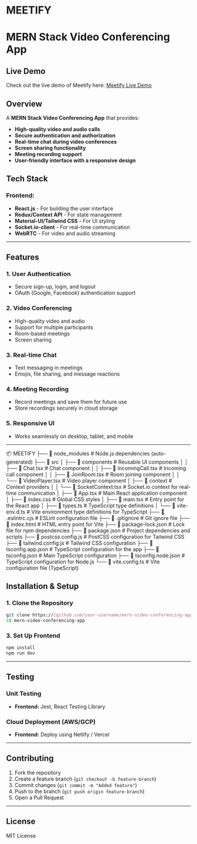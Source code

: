 # MEETIFY

# MERN Stack Video Conferencing App

## Live Demo

Check out the live demo of Meetify here:   [Meetify Live Demo]([[https://your-project-name.vercel.app](https://meetify-zoom-clone.vercel.app/)])

## Overview
A **MERN Stack Video Conferencing App** that provides:
- **High-quality video and audio calls**
- **Secure authentication and authorization**
- **Real-time chat during video conferences**
- **Screen sharing functionality**
- **Meeting recording support**
- **User-friendly interface with a responsive design**

## Tech Stack

### Frontend:
- **React.js** - For building the user interface
- **Redux/Context API** - For state management
- **Material-UI/Tailwind CSS** - For UI styling
- **Socket.io-client** - For real-time communication
- **WebRTC** - For video and audio streaming


---

## Features

### 1. **User Authentication**
- Secure sign-up, login, and logout
- OAuth (Google, Facebook) authentication support

### 2. **Video Conferencing**
- High-quality video and audio
- Support for multiple participants
- Room-based meetings
- Screen sharing

### 3. **Real-time Chat**
- Text messaging in meetings
- Emojis, file sharing, and message reactions

### 4. **Meeting Recording**
- Record meetings and save them for future use
- Store recordings securely in cloud storage

### 5. **Responsive UI**
- Works seamlessly on desktop, tablet, and mobile

---
📦 MEETIFY
├── 📂 node_modules          # Node.js dependencies (auto-generated)
├── 📂 src
│   ├── 📂 components        # Reusable UI components
│   │   ├── 📜 Chat.tsx      # Chat component
│   │   ├── 📜 IncomingCall.tsx # Incoming call component
│   │   ├── 📜 JoinRoom.tsx  # Room joining component
│   │   └── 📜 VideoPlayer.tsx # Video player component
│   ├── 📂 context           # Context providers
│   │   └── 📜 SocketContext.tsx # Socket.io context for real-time communication
│   ├── 📜 App.tsx           # Main React application component
│   ├── 📜 index.css         # Global CSS styles
│   ├── 📜 main.tsx          # Entry point for the React app
│   ├── 📜 types.ts          # TypeScript type definitions
│   └── 📜 vite-env.d.ts     # Vite environment type definitions for TypeScript
├── 📜 .eslintrc.cjs         # ESLint configuration file
├── 📜 .gitignore           # Git ignore file
├── 📜 index.html           # HTML entry point for Vite
├── 📜 package-lock.json    # Lock file for npm dependencies
├── 📜 package.json         # Project dependencies and scripts
├── 📜 postcss.config.js    # PostCSS configuration for Tailwind CSS
├── 📜 tailwind.config.js   # Tailwind CSS configuration
├── 📜 tsconfig.app.json    # TypeScript configuration for the app
├── 📜 tsconfig.json        # Main TypeScript configuration
├── 📜 tsconfig.node.json   # TypeScript configuration for Node.js
└── 📜 vite.config.ts       # Vite configuration file (TypeScript)

## Installation & Setup

### 1. **Clone the Repository**
```sh
git clone https://[github.com/your-username/mern-video-conferencing-app.git](https://github.com/avanishpal143/MEETIFY---ZOOM-CLONE)
cd mern-video-conferencing-app
```

### 3. **Set Up Frontend**
```sh
npm install
npm run dev
```

---

## Testing

### **Unit Testing**
- **Frontend:** Jest, React Testing Library


### **Cloud Deployment (AWS/GCP)**
- **Frontend:** Deploy using Netlify / Vercel

---

## Contributing
1. Fork the repository
2. Create a feature branch (`git checkout -b feature-branch`)
3. Commit changes (`git commit -m "Added feature"`)
4. Push to the branch (`git push origin feature-branch`)
5. Open a Pull Request

---

## License
MIT License

